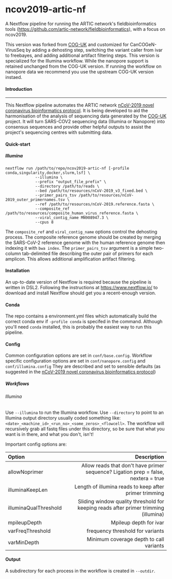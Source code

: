 # ncov2019-artic-nf
A Nextflow pipeline for running the ARTIC network's fieldbioinformatics tools (https://github.com/artic-network/fieldbioinformatics), with a focus on ncov2019.

This version was forked from [COG-UK](https://github.com/connor-lab/ncov2019-artic-nf) and customized for CanCOGeN-VirusSeq by adding a dehosting step, switching the variant caller from ivar to freebayes, and adding additional artifact filtering steps. This version is specialized for the Illumina workflow. While the nanopore support is retained unchanged from the COG-UK version. If running the workflow on nanopore data we recommend you use the upstream COG-UK version instaed.

#### Introduction

------------

This Nextflow pipeline automates the ARTIC network [nCoV-2019 novel coronavirus bioinformatics protocol](https://artic.network/ncov-2019/ncov2019-bioinformatics-sop.html "nCoV-2019 novel coronavirus bioinformatics protocol"). It is being developed to aid the harmonisation of the analysis of sequencing data generated by the [COG-UK](https://github.com/COG-UK) project. It will turn SARS-COV2 sequencing data (Illumina or Nanopore) into consensus sequences and provide other helpful outputs to assist the project's sequencing centres with submitting data.

#### Quick-start
##### Illumina

```
nextflow run /path/to/repo/ncov2019-artic-nf [-profile conda,singularity,docker,slurm,lsf] \
             --illumina \
             --prefix "output_file_prefix" \
             --directory /path/to/reads \
             --bed /path/to/resources/nCoV-2019_v3_fixed.bed \
             --primer_pairs_tsv /path/to/resources/nCoV-2019_outer_primernames.tsv \
             --ref /path/to/resources/nCoV-2019.reference.fasta \
             --composite_ref /path/to/resources/composite_human_virus_reference.fasta \
             --viral_contig_name MN908947.3 \
             --cpus 8
```

The `composite_ref` and `viral_contig_name` options control the dehosting process. The composite reference genome should be created by merging the SARS-CoV-2 reference genome with the human reference genome then indexing it with `bwa index`. The `primer_pairs_tsv` argument is a simple two-column tab-delimited file describing the outer pair of primers for each amplicon. This allows additional amplification artifact filtering. 

#### Installation
An up-to-date version of Nextflow is required because the pipeline is written in DSL2. Following the instructions at https://www.nextflow.io/ to download and install Nextflow should get you a recent-enough version. 

#### Conda

The repo contains a environment.yml files which automatically build the correct conda env if `-profile conda` is specifed in the command. Although you'll need `conda` installed, this is probably the easiest way to run this pipeline.

#### Config

Common configuration options are set in `conf/base.config`. Workflow specific configuration options are set in `conf/nanopore.config` and `conf/illumina.config` They are described and set to sensible defaults (as suggested in the [nCoV-2019 novel coronavirus bioinformatics protocol](https://artic.network/ncov-2019/ncov2019-bioinformatics-sop.html "nCoV-2019 novel coronavirus bioinformatics protocol"))

##### Workflows

###### Illumina

Use `--illumina` to run the Illumina workflow. Use `--directory` to point to an Illumina output directory usually coded something like: `<date>_<machine_id>_<run_no>_<some_zeros>_<flowcell>`. The workflow will recursively grab all fastq files under this directory, so be sure that what you want is in there, and what you don't, isn't! 

Important config options are:

| Option | Description |
|:-------|------------:|
|allowNoprimer | Allow reads that don't have primer sequence? Ligation prep = false, nextera = true|
|illuminaKeepLen | Length of illumina reads to keep after primer trimming|
|illuminaQualThreshold | Sliding window quality threshold for keeping reads after primer trimming (illumina)|
|mpileupDepth | Mpileup depth for ivar|
|varFreqThreshold | frequency threshold for variants|
|varMinDepth | Minimum coverage depth to call variants|

#### Output
A subdirectory for each process in the workflow is created in `--outdir`. 
